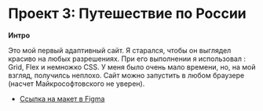 # Проект 3: Путешествие по России


**Интро**

Это мой первый адаптивный сайт. Я старался, чтобы он выглядел красиво на любых разрешениях. При его выполнении я использовал : Grid, Flex и немножко CSS. У меня было очень мало времени, но, на мой взгляд, получилсь неплохо. Сайт можно запустить в любом браузере (насчет Майкрософтовского не уверен).


* [Ссылка на макет в Figma](https://www.figma.com/file/OyRWEjU6wBwRe1hapzQoLx/Sprint-3%3A-Russia-%2F-desktop-%2B-mobile?node-id=28503%3A0)

